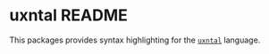 # uxntal README

This packages provides syntax highlighting for the [`uxntal`](https://wiki.xxiivv.com/site/uxntal.html) language.

